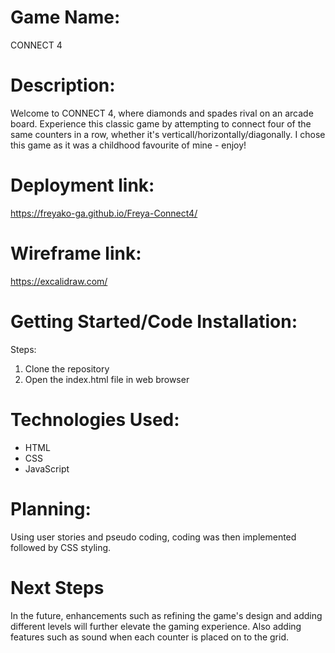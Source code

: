 # Game Name:

CONNECT 4

# Description:

Welcome to CONNECT 4, where diamonds and spades rival on an arcade board. Experience this classic game by attempting to connect four of the same counters in a row, whether it's verticall/horizontally/diagonally. I chose this game as it was a childhood favourite of mine - enjoy!


# Deployment link:

https://freyako-ga.github.io/Freya-Connect4/

# Wireframe link:

https://excalidraw.com/


# Getting Started/Code Installation:

Steps:
1. Clone the repository
2. Open the index.html file in web browser


# Technologies Used:

- HTML
- CSS
- JavaScript


# Planning:

Using user stories and pseudo coding, coding was then implemented followed by CSS styling.


# Next Steps

In the future, enhancements such as refining the game's design and adding different levels will further elevate the gaming experience. Also adding features such as sound when each counter is placed on to the grid.
